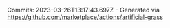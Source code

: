 Commits: 2023-03-26T13:17:43.697Z - Generated via https://github.com/marketplace/actions/artificial-grass
<br>

